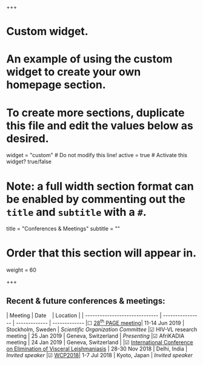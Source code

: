 +++
# Custom widget.
# An example of using the custom widget to create your own homepage section.
# To create more sections, duplicate this file and edit the values below as desired.
widget = "custom"  # Do not modify this line!
active = true  # Activate this widget? true/false

# Note: a full width section format can be enabled by commenting out the `title` and `subtitle` with a `#`.
title = "Conferences & Meetings"
subtitle = ""

# Order that this section will appear in.
weight = 60

+++

Recent & future conferences & meetings:
------------------------------------------

| Meeting                        | Date&nbsp;&nbsp;&nbsp;             | Location      | 
| ------------------------------ | ---------------- | ------------- | -------------
|&#9744; [28<sup>th</sup> PAGE meeting](https://www.page-meeting.org/)| 11-14 Jun 2019 | Stockholm, Sweden | *Scientific Organization Committee*
|&#9745; HIV-VL research meeting | 25 Jan 2019 | Geneva, Switzerland | *Presenting*
|&#9745; AfriKADIA meeting | 24 Jan 2019 | Geneva, Switzerland |
|&#9745; [International Conference on Elimination of Visceral Leishmaniasis](https://www.dndi.org/2018/media-centre/events/iec-vl-conference/) | 28-30 Nov 2018 | Delhi, India | *Invited speaker*
|&#9745; [WCP2018](http://www.wcp2018.org/)| 1-7 Jul 2018 | Kyoto, Japan | *Invited speaker*

